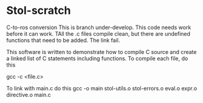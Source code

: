 # Stol-scratch
C-to-ros conversion
This is branch under-develop.
This code needs work before it can work. TAll the .c files compile clean, but there are undefined functions that need to be added. The link fail.

This software is written to demonstrate how to compile C source and create a linked list of C statements including functions.
To compile each file, do this

gcc -c <file.c>

To link with main.c do this
gcc -o main stol-utils.o stol-errors.o eval.o expr.o directive.o main.c
